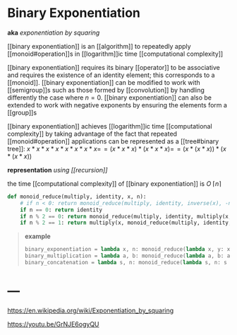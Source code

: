# Binary Exponentiation

**aka** _exponentiation by squaring_

[[binary exponentiation]] is an [[algorithm]] to repeatedly apply [[monoid#operation]]s in [[logarithm]]ic time [[computational complexity]]

[[binary exponentiation]] requires its binary [[operator]] to be associative and requires the existence of an identity element; this corresponds to a [[monoid]]. [[binary exponentiation]] can be modified to work with [[semigroup]]s such as those formed by [[convolution]] by handling differently the case where $n = 0$. [[binary exponentiation]] can also be extended to work with negative exponents by ensuring the elements form a [[group]]s

[[binary exponentiation]] achieves [[logarithm]]ic time [[computational complexity]] by taking advantage of the fact that repeated [[monoid#operation]] applications can be represented as a [[tree#binary tree]]: $x * x * x * x * x * x * x * x =\!= (x * x * x) * (x * x * x) =\!= (x * (x * x)) * (x * (x * x))$

**representation** _using [[recursion]]_

the time [[computational complexity]] of [[binary exponentiation]] is $O\ \lceil n \rceil$

```python
def monoid_reduce(multiply, identity, x, n):
    # if n < 0: return monoid_reduce(multiply, identity, inverse(x), -n)  # for groups
    if n == 0: return identity
    if n % 2 == 0: return monoid_reduce(multiply, identity, multiply(x, x), n // 2)
    if n % 2 == 1: return multiply(x, monoid_reduce(multiply, identity, multiply(x, x), n // 2))
```

> **example**
>
> ```python
> binary_exponentiation = lambda x, n: monoid_reduce(lambda x, y: x * y, 1, x, n)
> binary_multiplication = lambda a, b: monoid_reduce(lambda a, b: a + b, 0, a, b)
> binary_concatenation = lambda s, n: monoid_reduce(lambda s, n: s + n, '', s, n)
> ```

# &mdash;

<https://en.wikipedia.org/wiki/Exponentiation_by_squaring>

<https://youtu.be/GrNJE6ogyQU>
